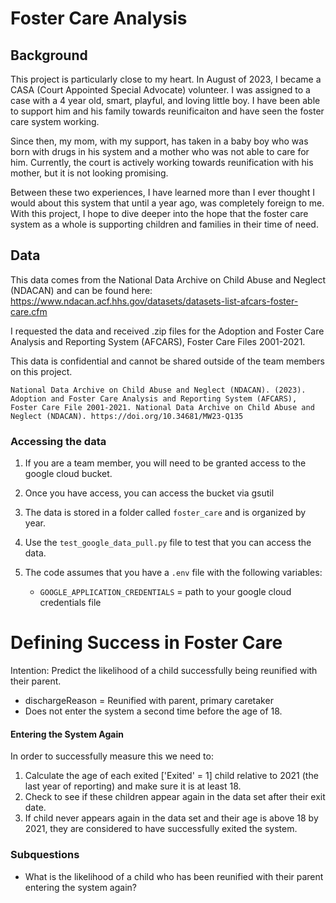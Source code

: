 # Foster Care Analysis

## Background

This project is particularly close to my heart. In August of 2023, I became a CASA (Court Appointed Special Advocate) volunteer. I was assigned to a case with a 4 year old, smart, playful, and loving little boy. I have been able to support him and his family towards reunificaiton and have seen the foster care system working.

Since then, my mom, with my support, has taken in a baby boy who was born with drugs in his system and a mother who was not able to care for him. Currently, the court is actively working towards reunification with his mother, but it is not looking promising.

Between these two experiences, I have learned more than I ever thought I would about this system that until a year ago, was completely foreign to me. With this project, I hope to dive deeper into the hope that the foster care system as a whole is supporting children and families in their time of need.

## Data

This data comes from the National Data Archive on Child Abuse and Neglect (NDACAN) and can be found here: https://www.ndacan.acf.hhs.gov/datasets/datasets-list-afcars-foster-care.cfm

I requested the data and received .zip files for the Adoption and Foster Care Analysis and Reporting System (AFCARS), Foster Care Files 2001-2021.

This data is confidential and cannot be shared outside of the team members on this project.

```
National Data Archive on Child Abuse and Neglect (NDACAN). (2023). Adoption and Foster Care Analysis and Reporting System (AFCARS), Foster Care File 2001-2021. National Data Archive on Child Abuse and Neglect (NDACAN). https://doi.org/10.34681/MW23-Q135
```

### Accessing the data

1. If you are a team member, you will need to be granted access to the google cloud bucket.
2. Once you have access, you can access the bucket via gsutil
3. The data is stored in a folder called `foster_care` and is organized by year.
4. Use the `test_google_data_pull.py` file to test that you can access the data.
5. The code assumes that you have a `.env` file with the following variables:

   - `GOOGLE_APPLICATION_CREDENTIALS` = path to your google cloud credentials file

# Defining Success in Foster Care

Intention: Predict the likelihood of a child successfully being reunified with their parent.

- dischargeReason = Reunified with parent, primary caretaker
- Does not enter the system a second time before the age of 18.

#### Entering the System Again

In order to successfully measure this we need to:

1. Calculate the age of each exited ['Exited' = 1] child relative to 2021 (the last year of reporting) and make sure it is at least 18.
2. Check to see if these children appear again in the data set after their exit date.
3. If child never appears again in the data set and their age is above 18 by 2021, they are considered to have successfully exited the system.

### Subquestions

- What is the likelihood of a child who has been reunified with their parent entering the system again?

